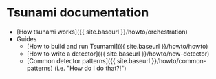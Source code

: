 # Tsunami documentation

- [How tsunami works]({{ site.baseurl }}/howto/orchestration)
- Guides
  * [How to build and run Tsumami]({{ site.baseurl }}/howto/howto)
  * [How to write a detector]({{ site.baseurl }}/howto/new-detector)
  * [Common detector patterns]({{ site.baseurl }}/howto/common-patterns)
  (i.e. "How do I do that?!")
